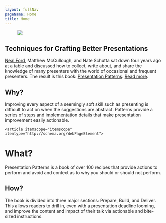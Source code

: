 ```yaml
---
layout: fullNav
pageName: Home
title: Home
---
```


<article class="tagline" itemscope="itemscope" itemtype="http://schema.org/WebPageElement">
	<figure><a href="http://www.informit.com/store/product.aspx?isbn=0321820800" itemprop="url"><img src="{{ site.pathing.baseURL }}/images/module/home/book-cover.jpg" /></a></figure>


# Techniques for Crafting Better Presentations

[Neal Ford](http://nealford.com), Matthew McCullough, and Nate Schutta sat down four years ago at a table and discussed how to collect, write about, and share the knowledge of many presenters with the world of occasional and frequent presenters. The result is this book: [Presentation Patterns](http://www.informit.com/store/product.aspx?isbn=0321820800). [Read more](/book/).

</article>

<span class="featured">
	<article itemscope="itemscope" itemtype="http://schema.org/WebPageElement">

# Why?

Improving every aspect of a seemingly soft skill such as presenting is difficult to act on when the suggestions are abstract. Patterns provide a series of steps and implementation details that make presentation improvement easily actionable.

</article>
	
	<article itemscope="itemscope" itemtype="http://schema.org/WebPageElement">

# What?

Presentation Patterns is a book of over 100 recipes that provide actions to perform and avoid and context as to why you should or should not perform.

</article>
	
<article itemscope="itemscope" itemtype="http://schema.org/WebPageElement">

# How? 
The book is divided into three major sections: Prepare, Build, and Deliver.  This allows readers to drill in, even with a presentation deadline looming, and improve the content and impact of their talk via actionable and bite-sized instructions.
</article>
</span>
